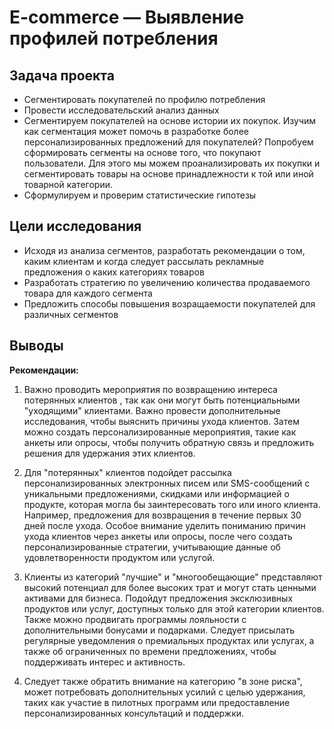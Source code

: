 # E-commerce — Выявление профилей потребления

## Задача проекта 
- Сегментировать покупателей по профилю потребления
- Провести исследовательский анализ данных
- Сегментируем покупателей на основе истории их покупок. Изучим как сегментация может помочь в разработке более персонализированных предложений для покупателей? Попробуем сформировать сегменты на основе того, что покупают пользователи. Для этого мы можем проанализировать их покупки и сегментировать товары на основе принадлежности к той или иной товарной категории.
- Сформулируем и проверим статистические гипотезы

## Цели исследования
- Исходя из анализа сегментов, разработать рекомендации о том, каким клиентам и когда следует рассылать рекламные предложения о каких категориях товаров
- Разработать стратегию по увеличению количества продаваемого товара для каждого сегмента
- Предложить способы повышения возращаемости покупателей для различных сегментов


## Выводы
**Рекомендации:**
1) Важно проводить мероприятия по возвращению интереса потерянных клиентов , так как они могут быть потенциальными "уходящими" клиентами. Важно провести дополнительные исследования, чтобы выяснить причины ухода клиентов. Затем можно создать персонализированные мероприятия, такие как анкеты или опросы, чтобы получить обратную связь и предложить решения для удержания этих клиентов.

2) Для "потерянных" клиентов подойдет рассылка персонализированных электронных писем или SMS-сообщений с уникальными предложениями, скидками или информацией о продукте, которая могла бы заинтересовать того или иного клиента. Например, предложения для возвращения в течение первых 30 дней после ухода. Особое внимание уделить пониманию причин ухода клиентов через анкеты или опросы, после чего создать персонализированные стратегии, учитывающие данные об удовлетворенности продуктом или услугой.

3) Клиенты из категорий "лучшие" и "многообещающие" представляют высокий потенциал для более высоких трат и могут стать ценными активами для бизнеса. Подойдут предложения эксклюзивных продуктов или услуг, доступных только для этой категории клиентов. Также можно продвигать программы лояльности с дополнительными бонусами и подарками. Следует присылать регулярные уведомления о премиальных продуктах или услугах, а также об ограниченных по времени предложениях, чтобы поддерживать интерес и активность.

4) Следует также обратить внимание на категорию "в зоне риска", может потребовать дополнительных усилий с целью удержания, таких как участие в пилотных программ или предоставление персонализированных консультаций и поддержки.
